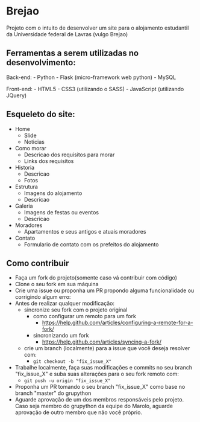 Brejao
===========

Projeto com o intuito de desenvolver um site para o alojamento estudantil da Universidade federal de Lavras (vulgo Brejao)

Ferramentas a serem utilizadas no desenvolvimento:
--------------------------------------------------

Back-end:
    - Python
    - Flask (micro-framework web python)
    - MySQL

Front-end:
    - HTML5
    - CSS3 (utilizando o SASS)
    - JavaScript (utilizando JQuery)

Esqueleto do site:
------------------

- Home
    + Slide
    + Noticias
- Como morar
    + Descricao dos requisitos para morar
    + Links dos requisitos
- Historia
    + Descricao
    + Fotos
- Estrutura
    + Imagens do alojamento
    + Descricao
- Galeria
    + Imagens de festas ou eventos
    + Descricao
- Moradores
    + Apartamentos e seus antigos e atuais moradores
- Contato
    + Formulario de contato com os prefeitos do alojamento

Como contribuir
---------------

- Faça um fork do projeto(somente caso vá contribuir com código) 
- Clone o seu fork em sua máquina
- Crie uma issue ou proponha um PR propondo alguma funcionalidade ou corrigindo algum erro:
- Antes de realizar qualquer modificação:
    + sincronize seu fork com o projeto original
        * como configurar um remoto para um fork
            - https://help.github.com/articles/configuring-a-remote-for-a-fork/
        * sincronizando um fork
            - https://help.github.com/articles/syncing-a-fork/
    + crie um branch (localmente) para a issue que você deseja resolver com:
        - ` git checkout -b "fix_issue_X" ` 
- Trabalhe localmente, faça suas modificações e commits no seu branch "fix_issue_X" e suba suas alterações para o seu fork remoto com:
    - ` git push -u origin "fix_issue_X" `
- Proponha um PR tomando o seu branch "fix_issue_X" como base no branch "master" do grupython 
- Aguarde aprovação de um dos membros responsáveis pelo projeto.
Caso seja membro do grupython da equipe do Marolo, aguarde aprovação de outro membro que não você próprio.
